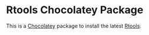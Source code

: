 ﻿# Rtools Chocolatey Package #

This is a [Chocolatey](https://www.chocolatey.org) package to install the latest [Rtools](https://stat.ethz.ch/CRAN/bin/windows/Rtools/).
